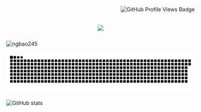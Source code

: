 <img align="right" src="https://komarev.com/ghpvc/?username=ngbao245&style=for-the-badge&base=1000&color=AE82CE" alt="GitHub Profile Views Badge">
<h1 align="center">
    <img src="https://readme-typing-svg.herokuapp.com/?font=Fira+Code&size=40&color=AE82CE&center=true&vCenter=true&width=500&height=70&duration=3000&lines=Hi+There!+👋;+I'm+BaoBiBo!;" />
</h1>

<p align="left"><img src="https://github-profile-trophy.vercel.app/?username=ngbao245&no-frame=false&theme=alduin" alt="ngbao245" /> </p>


<p align="left"> <a href="https://github-profile-trophy.vercel.app/?username=ngbao245&no-frame=true/?username=ryo-ma&theme=material-palenight"></a> </p>


![snake gif](https://github.com/ngbao245/ngbao245/blob/output/github-contribution-grid-snake-dark.svg)

![GitHub stats](https://github-readme-stats.vercel.app/api?username=ngbao245&theme=material-palenight&show_icons=true)
